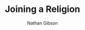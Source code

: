 ---
layout: post
title: "10. Joining a Religion"
author: "Nathan Gibson"
tags: [10]
image: handshake.jpg
level: overview
zotero-tag: 10-Joining-Religion
pad-slug: 10
zotero-readings: [simonsohnConversionApostasyPenance2015b]
objective: "Explain some of the historical reasons that joining a religion required rules and rituals."
---